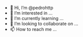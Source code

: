 - 👋 Hi, I’m @pedrohttp
- 👀 I’m interested in ...
- 🌱 I’m currently learning ...
- 💞️ I’m looking to collaborate on ...
- 📫 How to reach me ...

<!---
pedrohttp/pedrohttp is a ✨ special ✨ repository because its `README.md` (this file) appears on your GitHub profile.
You can click the Preview link to take a look at your changes.
--->
